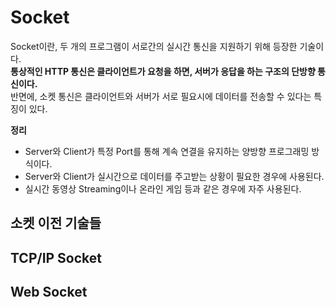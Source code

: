 # Socket 
  
Socket이란, 두 개의 프로그램이 서로간의 실시간 통신을 지원하기 위해 등장한 기술이다.            
**통상적인 HTTP 통신은 클라이언트가 요청을 하면, 서버가 응답을 하는 구조의 단방향 통신이다.**         
반면에, 소켓 통신은 클라이언트와 서버가 서로 필요시에 데이터를 전송할 수 있다는 특징이 있다.       

**정리**
* Server와 Client가 특정 Port를 통해 계속 연결을 유지하는 양방향 프로그래밍 방식이다.
* Server와 Client가 실시간으로 데이터를 주고받는 상황이 필요한 경우에 사용된다.
* 실시간 동영상 Streaming이나 온라인 게임 등과 같은 경우에 자주 사용된다.

## 소켓 이전 기술들 

## TCP/IP Socket 
## Web Socket 

